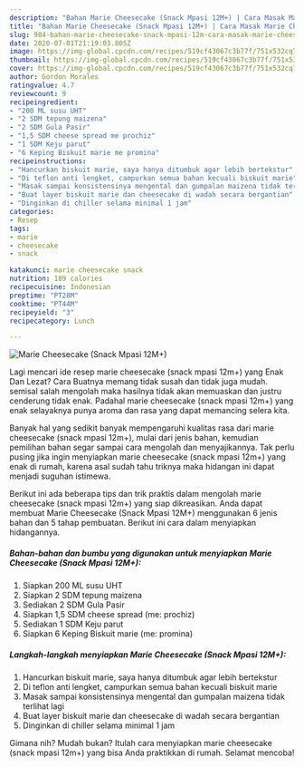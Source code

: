 ```yaml
---
description: "Bahan Marie Cheesecake (Snack Mpasi 12M+) | Cara Masak Marie Cheesecake (Snack Mpasi 12M+) Yang Enak dan Simpel"
title: "Bahan Marie Cheesecake (Snack Mpasi 12M+) | Cara Masak Marie Cheesecake (Snack Mpasi 12M+) Yang Enak dan Simpel"
slug: 984-bahan-marie-cheesecake-snack-mpasi-12m-cara-masak-marie-cheesecake-snack-mpasi-12m-yang-enak-dan-simpel
date: 2020-07-01T21:19:03.805Z
image: https://img-global.cpcdn.com/recipes/519cf43067c3b77f/751x532cq70/marie-cheesecake-snack-mpasi-12m-foto-resep-utama.jpg
thumbnail: https://img-global.cpcdn.com/recipes/519cf43067c3b77f/751x532cq70/marie-cheesecake-snack-mpasi-12m-foto-resep-utama.jpg
cover: https://img-global.cpcdn.com/recipes/519cf43067c3b77f/751x532cq70/marie-cheesecake-snack-mpasi-12m-foto-resep-utama.jpg
author: Gordon Morales
ratingvalue: 4.7
reviewcount: 9
recipeingredient:
- "200 ML susu UHT"
- "2 SDM tepung maizena"
- "2 SDM Gula Pasir"
- "1,5 SDM cheese spread me prochiz"
- "1 SDM Keju parut"
- "6 Keping Biskuit marie me promina"
recipeinstructions:
- "Hancurkan biskuit marie, saya hanya ditumbuk agar lebih bertekstur"
- "Di teflon anti lengket, campurkan semua bahan kecuali biskuit marie"
- "Masak sampai konsistensinya mengental dan gumpalan maizena tidak terlihat lagi"
- "Buat layer biskuit marie dan cheesecake di wadah secara bergantian"
- "Dinginkan di chiller selama minimal 1 jam"
categories:
- Resep
tags:
- marie
- cheesecake
- snack

katakunci: marie cheesecake snack 
nutrition: 189 calories
recipecuisine: Indonesian
preptime: "PT28M"
cooktime: "PT44M"
recipeyield: "3"
recipecategory: Lunch

---
```



![Marie Cheesecake (Snack Mpasi 12M+)](https://img-global.cpcdn.com/recipes/519cf43067c3b77f/751x532cq70/marie-cheesecake-snack-mpasi-12m-foto-resep-utama.jpg)

Lagi mencari ide resep marie cheesecake (snack mpasi 12m+) yang Enak Dan Lezat? Cara Buatnya memang tidak susah dan tidak juga mudah. semisal salah mengolah maka hasilnya tidak akan memuaskan dan justru cenderung tidak enak. Padahal marie cheesecake (snack mpasi 12m+) yang enak selayaknya punya aroma dan rasa yang dapat memancing selera kita.



Banyak hal yang sedikit banyak mempengaruhi kualitas rasa dari marie cheesecake (snack mpasi 12m+), mulai dari jenis bahan, kemudian pemilihan bahan segar sampai cara mengolah dan menyajikannya. Tak perlu pusing jika ingin menyiapkan marie cheesecake (snack mpasi 12m+) yang enak di rumah, karena asal sudah tahu triknya maka hidangan ini dapat menjadi suguhan istimewa.


Berikut ini ada beberapa tips dan trik praktis dalam mengolah marie cheesecake (snack mpasi 12m+) yang siap dikreasikan. Anda dapat membuat Marie Cheesecake (Snack Mpasi 12M+) menggunakan 6 jenis bahan dan 5 tahap pembuatan. Berikut ini cara dalam menyiapkan hidangannya.

<!--inarticleads1-->

##### Bahan-bahan dan bumbu yang digunakan untuk menyiapkan Marie Cheesecake (Snack Mpasi 12M+):

1. Siapkan 200 ML susu UHT
1. Siapkan 2 SDM tepung maizena
1. Sediakan 2 SDM Gula Pasir
1. Siapkan 1,5 SDM cheese spread (me: prochiz)
1. Sediakan 1 SDM Keju parut
1. Siapkan 6 Keping Biskuit marie (me: promina)




<!--inarticleads2-->

##### Langkah-langkah menyiapkan Marie Cheesecake (Snack Mpasi 12M+):

1. Hancurkan biskuit marie, saya hanya ditumbuk agar lebih bertekstur
1. Di teflon anti lengket, campurkan semua bahan kecuali biskuit marie
1. Masak sampai konsistensinya mengental dan gumpalan maizena tidak terlihat lagi
1. Buat layer biskuit marie dan cheesecake di wadah secara bergantian
1. Dinginkan di chiller selama minimal 1 jam




Gimana nih? Mudah bukan? Itulah cara menyiapkan marie cheesecake (snack mpasi 12m+) yang bisa Anda praktikkan di rumah. Selamat mencoba!
